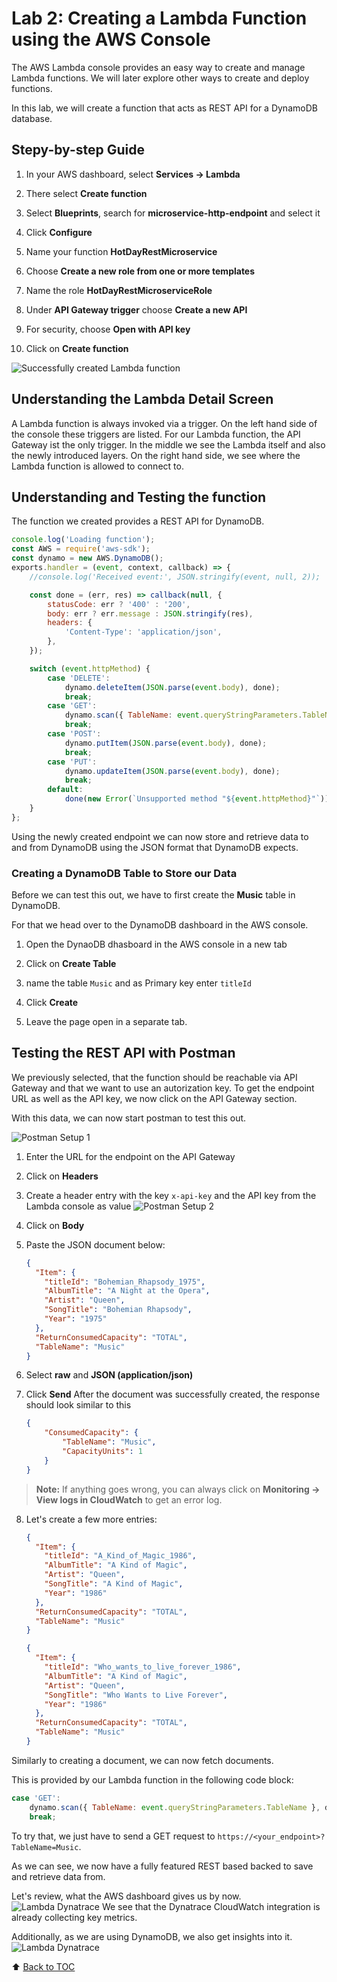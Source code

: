 # Lab 2: Creating a Lambda Function using the AWS Console

The AWS Lambda console provides an easy way to create and manage Lambda functions.
We will later explore other ways to create and deploy functions.

In this lab, we will create a function that acts as REST API for a DynamoDB database.

## Stepy-by-step Guide

1. In your AWS dashboard, select **Services -> Lambda**

2. There select **Create function**

3. Select **Blueprints**, search for **microservice-http-endpoint** and select it

4. Click **Configure**

5. Name your function **HotDayRestMicroservice**

6. Choose **Create a new role from one or more templates**

7. Name the role **HotDayRestMicroserviceRole**

8. Under **API Gateway trigger** choose **Create a new  API**

9. For security, choose **Open with API key**

10. Click on **Create function**

![Successfully created Lambda function](/assets/FirstLambdaCreateResult.png)

## Understanding the Lambda Detail Screen

A Lambda function is always invoked via a trigger.
On the left hand side of the console these triggers are listed.
For our Lambda function, the API Gateway ist the only trigger.
In the middle we see the Lambda itself and also the newly introduced layers.
On the right hand side, we see where the Lambda function is allowed to connect to.

## Understanding and Testing the function

The function we created provides a REST API for DynamoDB.

```js
console.log('Loading function');
const AWS = require('aws-sdk');
const dynamo = new AWS.DynamoDB();
exports.handler = (event, context, callback) => {
    //console.log('Received event:', JSON.stringify(event, null, 2));

    const done = (err, res) => callback(null, {
        statusCode: err ? '400' : '200',
        body: err ? err.message : JSON.stringify(res),
        headers: {
            'Content-Type': 'application/json',
        },
    });

    switch (event.httpMethod) {
        case 'DELETE':
            dynamo.deleteItem(JSON.parse(event.body), done);
            break;
        case 'GET':
            dynamo.scan({ TableName: event.queryStringParameters.TableName }, done);
            break;
        case 'POST':
            dynamo.putItem(JSON.parse(event.body), done);
            break;
        case 'PUT':
            dynamo.updateItem(JSON.parse(event.body), done);
            break;
        default:
            done(new Error(`Unsupported method "${event.httpMethod}"`));
    }
};
```

Using the newly created endpoint we can now store and retrieve data to and from
DynamoDB using the JSON format that DynamoDB expects.

### Creating a DynamoDB Table to Store our Data

Before we can test this out, we have to first create the **Music** table in
DynamoDB.

For that we head over to the DynamoDB dashboard in the AWS console.

1. Open the DynaoDB dhasboard in the AWS console in a new tab

2. Click on **Create Table**

3. name the table `Music` and as Primary key enter `titleId`

4. Click **Create**

5. Leave the page open in  a separate tab.

## Testing the REST API with Postman

We previously selected, that the function should be reachable via API Gateway
and that we want to use an autorization key.
To get the endpoint URL as well as the API key, we now click on the API Gateway
section.

With this data, we can now start postman to test this out.

![Postman Setup 1](/assets/postman_1.png)

1. Enter the URL for the endpoint on the API Gateway

2. Click on **Headers**

3. Create a header entry with the key `x-api-key` and the API key from the Lambda
   console as value
![Postman Setup 2](/assets/postman_2.png)

4. Click on **Body**

5. Paste the JSON document below:

    ```json
    {
      "Item": {
        "titleId": "Bohemian_Rhapsody_1975",
        "AlbumTitle": "A Night at the Opera",
        "Artist": "Queen",
        "SongTitle": "Bohemian Rhapsody",
        "Year": "1975"
      },
      "ReturnConsumedCapacity": "TOTAL",
      "TableName": "Music"
    }
    ```

6. Select **raw** and **JSON (application/json)**

7. Click **Send**
   After the document was successfully created, the response should look similar to this

    ```json
    {
        "ConsumedCapacity": {
            "TableName": "Music",
            "CapacityUnits": 1
        }
    }
    ```
  > **Note:** If anything goes wrong, you can always click on **Monitoring -> View logs in CloudWatch** to get an error log.

8. Let's create a few more entries:

    ```json
    {
      "Item": {
        "titleId": "A_Kind_of_Magic_1986",
        "AlbumTitle": "A Kind of Magic",
        "Artist": "Queen",
        "SongTitle": "A Kind of Magic",
        "Year": "1986"
      },
      "ReturnConsumedCapacity": "TOTAL",
      "TableName": "Music"
    }
    ```

    ```json
    {
      "Item": {
        "titleId": "Who_wants_to_live_forever_1986",
        "AlbumTitle": "A Kind of Magic",
        "Artist": "Queen",
        "SongTitle": "Who Wants to Live Forever",
        "Year": "1986"
      },
      "ReturnConsumedCapacity": "TOTAL",
      "TableName": "Music"
    }
    ```

Similarly to creating a document, we can now fetch documents.

This is provided by our Lambda function in the following code block:

```js
case 'GET':
    dynamo.scan({ TableName: event.queryStringParameters.TableName }, done);
    break;
```

To try that, we just have to send a GET request to `https://<your_endpoint>?TableName=Music`.

As we can see, we now have a fully featured REST based backed to save and
retrieve data from.

Let's review, what the AWS dashboard gives us by now.
![Lambda Dynatrace](/assets/cloudwatch.png)
We see that the Dynatrace CloudWatch integration is already collecting key metrics.

Additionally, as we are using DynamoDB, we also get insights into it.
![Lambda Dynatrace](/assets/cloudwatch_2.png)

:arrow_up: [Back to TOC](/README.md)